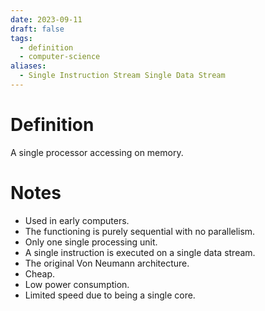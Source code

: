 ```yaml
---
date: 2023-09-11
draft: false
tags:
  - definition
  - computer-science
aliases:
  - Single Instruction Stream Single Data Stream
---
```

# Definition

A single processor accessing on memory.

# Notes

- Used in early computers.
- The functioning is purely sequential with no parallelism.
- Only one single processing unit.
- A single instruction is executed on a single data stream.
- The original Von Neumann architecture.
- Cheap.
- Low power consumption.
- Limited speed due to being a single core.